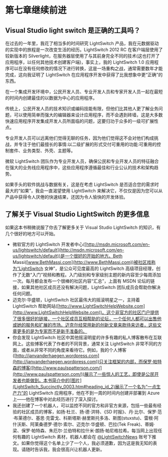 # 第七章继续前进

## Visual Studio light switch 是正确的工具吗？

在过去的一年里，我花了相当多的时间研究 LightSwitch 产品，我在元数据驱动的实现中的旅程是一次改变生活的经历。LightSwitch 2012 RC 在客户端层使用了较新版本的 Silverlight，在服务器层使用了与其前身完全不同的技术(这也打开了应用程序，以任何其他技术创建客户端)，事实上，我的 LightSwitch 1.0 应用程序可以在没有任何修改的情况下进行转换，这是一场重构之战，通常需要数年才能完成，这向我证明了 LightSwitch 在应用程序开发中获得了比我想象中更“正确”的东西。

在一个集成开发环境中，公民开发人员、专业开发人员和专家开发人员一起在最短的时间内创建最佳的以数据为中心的应用程序。

传统上，公民开发人员的技术知识或编码技能有限，但他们比其他人更了解业务问题，可以使用简单而强大的编辑器来设计应用程序，而不会遇到砖墙，这是大多数快速应用程序开发集成开发人员所面临的问题，这要归功于众多的一级可扩展性点。

专业开发人员可以远离他们觉得无聊的任务，因为他们觉得这不会对他们构成挑战，并专注于他们最擅长的事情:以二级扩展的形式交付可重用的功能:可重用的控制套件、业务类型、外壳、主题等。

微软 LightSwitch 团队作为专业开发人员，确保公民和专业开发人员的特征融合在强大的业务线应用程序中，这些应用程序遵循最佳和行业公认的技术和架构趋势。

如果手头的软件挑战与数据有关，这是在考虑 LightSwitch 是否适合您的需求时最大的“如果”，我会一直渴望使用 LightSwitch 来解决它，不仅仅是因为您可以从产品中获得令人厌倦的快速结果，还因为令人愉快的开发体验。

## 了解关于 Visual Studio LightSwitch 的更多信息

如果这本书稍微说服了你去了解更多关于 Visual Studio LightSwitch 的知识，有几个很好的地方可以开始。

*   微软官方的 LightSwitch 开发者中心([http://msdn.microsoft.com/en-us/lightswitch/default](http://msdn.microsoft.com/en-us/lightswitch/default))是一个很好的开始的地方。Beth Massi([www.BethMassi.com](http://www.BethMassi.com))被社区戏称为“LightSwitch 女神”，是公众可见度最高的 LightSwitch 高级项目经理，创作了无数“入门”视频和教程。入门级别和专家级别主题的新内容至少每周添加一次。每月都会发布一个很棒的社区内容“汇总”，上面有 MSDN 论坛的链接，如果其他社区成员还没有解决问题，LightSwitch 团队成员会帮助你解决任何问题。
*   迈克尔·华盛顿，LightSwitch 社区最伟大的摇滚明星之一，主持着 LightSwitch 帮助网站([http://www.LightSwitchHelpWebsite.com](http://www.LightSwitchHelpWebsite.com))。这个非官方的社区门户提供了很多很好的链接，一个社区成员互相帮助的论坛，一个任何人都可以出售他或她的服务和扩展的市场。迈克尔经常用新的创新文章来款待来访者，这些文章更多的是为专家而不是新手准备的。
*   你会发现 LightSwitch 社区中其他摇滚明星的许多有趣的私人博客散布在互联网上。这些博客代表了作者的不同背景，通常关注 LightSwitch 非常不同的方面，或者从非常不同的角度来看待它。例如，我的个人博客([http://janvanderhaegen.wordpress.com](http://janvanderhaegen.wordpress.com))只关注框架的内部，而保罗·帕特森的博客([http://www.paulspatterson.com/](http://www.paulspatterson.com/))展示了一些惊人的工艺，即使是公民开发者也能做到。本书简介中的[图片](LightSwitch_Succinctly_0003.htm#heading_id_2)展示了一个名为“一点生产力”的 LightSwitch 应用程序，他在不到一周的时间内创建并部署到 Azure 上——他在博客中对此经历进行了深入探讨。
*   我还创建了一个机器人，可以监控不同的官方和非官方来源，包括一些最有经验的社区成员的博客，如扬·杜兰、扬·德·洪特、《SD 时报》、丹·比尔、保罗·范·布莱德尔、基思·克雷戈、科斯塔斯·赫里斯托多洛、斯图(stuxstu)、雷根·阿什沃斯、阿莱桑德罗·德尔·索尔、迈克尔·华盛顿、巴拉(Tek Freak)、蒂姆·梁、保罗·帕特森、朱厄尔·兰伯特和拉什米·朗扬·帕尼格拉希。每当网上出现任何有趣的 LightSwitch 素材，机器人都会在 [@LightSwitchNews](https://twitter.com/lightswitchnews) 账号下推文。如果你觉得这个名单上少了一个人，我必须道歉，因为这是我无知的表现。请随时告诉我，我会很高兴让机器人更新。